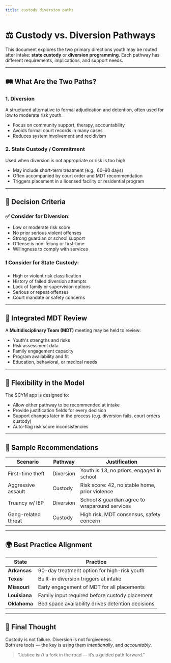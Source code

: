 ```yaml
---
title: custody diversion paths
---
```


# ⚖️ Custody vs. Diversion Pathways

This document explores the two primary directions youth may be routed after intake: **state custody** or **diversion programming**. Each pathway has different requirements, implications, and support needs.

---

## 🛤️ What Are the Two Paths?

### 1. **Diversion**

A structured alternative to formal adjudication and detention, often used for low to moderate risk youth.

- Focus on community support, therapy, accountability
- Avoids formal court records in many cases
- Reduces system involvement and recidivism

### 2. **State Custody / Commitment**

Used when diversion is not appropriate or risk is too high.

- May include short-term treatment (e.g., 60–90 days)
- Often accompanied by court order and MDT recommendation
- Triggers placement in a licensed facility or residential program

---

## 🧮 Decision Criteria

### ✅ Consider for Diversion:

- Low or moderate risk score
- No prior serious violent offenses
- Strong guardian or school support
- Offense is non-felony or first-time
- Willingness to comply with services

### ❗ Consider for State Custody:

- High or violent risk classification
- History of failed diversion attempts
- Lack of family or supervision options
- Serious or repeat offenses
- Court mandate or safety concerns

---

## 🧠 Integrated MDT Review

A **Multidisciplinary Team (MDT)** meeting may be held to review:

- Youth's strengths and risks
- Risk assessment data
- Family engagement capacity
- Program availability and fit
- Education, behavioral, or medical needs

---

## 🔄 Flexibility in the Model

The SCYM app is designed to:

- Allow either pathway to be recommended at intake
- Provide justification fields for every decision
- Support changes later in the process (e.g. diversion fails, court orders custody)
- Auto-flag risk score inconsistencies

---

## 📝 Sample Recommendations

| Scenario | Pathway | Justification |
|---------|---------|---------------|
| First-time theft | Diversion | Youth is 13, no priors, engaged in school |
| Aggressive assault | Custody | Risk score: 42, no stable home, prior violence |
| Truancy w/ IEP | Diversion | School & guardian agree to wraparound services |
| Gang-related threat | Custody | High risk, MDT consensus, safety concern |

---

## 🌍 Best Practice Alignment

| State | Practice |
|-------|----------|
| **Arkansas** | 90-day treatment option for high-risk youth |
| **Texas** | Built-in diversion triggers at intake |
| **Missouri** | Early engagement of MDT for all placements |
| **Louisiana** | Family input required before custody placement |
| **Oklahoma** | Bed space availability drives detention decisions |

---

## 🌟 Final Thought

Custody is not failure. Diversion is not forgiveness.  
Both are tools — the key is using them *intentionally*, and *accountably*.

> "Justice isn’t a fork in the road — it’s a guided path forward."

